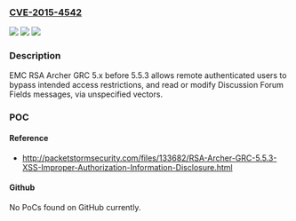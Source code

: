 ### [CVE-2015-4542](https://cve.mitre.org/cgi-bin/cvename.cgi?name=CVE-2015-4542)
![](https://img.shields.io/static/v1?label=Product&message=n%2Fa&color=blue)
![](https://img.shields.io/static/v1?label=Version&message=n%2Fa&color=blue)
![](https://img.shields.io/static/v1?label=Vulnerability&message=n%2Fa&color=brighgreen)

### Description

EMC RSA Archer GRC 5.x before 5.5.3 allows remote authenticated users to bypass intended access restrictions, and read or modify Discussion Forum Fields messages, via unspecified vectors.

### POC

#### Reference
- http://packetstormsecurity.com/files/133682/RSA-Archer-GRC-5.5.3-XSS-Improper-Authorization-Information-Disclosure.html

#### Github
No PoCs found on GitHub currently.

